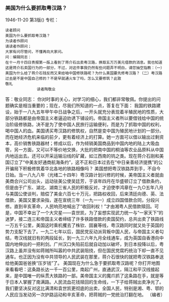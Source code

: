 ### 美国为什么要抓取粤汉路？

1946-11-20
第3版()
专栏：

    读者顾问
    美国为什么要抓取粤汉路？
    为读者作顾问
    请读者作顾问；
    大家有问尽管问，不懂再向大家问。
    问：编辑同志：
    在十一月十四日贵报第一版上看到了蒋介石出卖粤汉路，换取五万万美元借款的消息。我也知道这是蒋介石卖国行为的一部分，不过，对这件事我仍然有些问题弄不明白，请您抽空指教：（一）美国为什么给了蒋介石钱反而又来给咱中国修铁路呢？为什么美国要先修粤汉路？（二）粤汉路过去是不是中国自己修的？不是早就通火车了吗，怎么又要修筑？此致
    敬礼
                  读者陶敬业
  答：敬业同志：
    你对时事的关心，对学习的细心，我们都非常敬佩。你提出的问题确实是相当重要的；现在，尽我们所知道的一点，答复在下面：
    我国的铁路建设，始于一八九五年甲午中日战争之后，一开头就充分表现着半殖民地的性质，大部分铁路都是由帝国主义者逼迫劝诱下铺设的。帝国主义者所以要借钱给中国的统治阶级修铁路，决不是为了使中国人民旅行运输便利，而是为了抓取中国的权利，喝中国人的血。美国诱买粤汉路的修筑权，自然是变中国为殖民地计划的一部分。而在她经济危机来临的前夕，更有着经济上的打算。她一方面可以借以输出过剩资本，高价销售铁路器材；修成以后，作为倾销美国商品到中国内地的陆上大吸血管，另一方面，又可以不等价地交换，大批的把南中国的桐油等农业品原料从中国内地运出去。还可以开采运输沿线的矿藏，如江西南的钨之类。现在蒋介石刚和美国订立了“中美友好通商航海条约”，这不正和日本过去在“中日亲善经济提携”的公开骗局下积极修筑着华北各地的铁路相像吗？
    美国想把粤汉铁路弄到手，不自今日始。当一八九八年（光绪二十四年）粤汉路计划兴修的时候，美帝国主义者就由美商合兴公司出头，运动驻美公使吴廷芳，于该年四月在华盛顿订立了借款条约，但是由于广东、湖北、湖南三省人民的积极反对，才迫使李鸿章在一九○五年八月与美国公使谈判，赔偿了美金六百七十万元，把路权收回，后来清廷向德、英、法借款，美国又要求染指，遂在宣统三年（一九一一）成立四国借款合同，分段兴修。直到辛亥革命，人民响亮地喊出了“收回利权！”才由湘粤人民借款赎回。可是，中国不幸出了一个大灾星——袁世凯，为了妄想实现武力统一与“一家天下”的迷梦，接二连三和帝国主义者缔结了许多铁路借款的卖国契约，总共出卖了铁路线一万五千公里，美国这时乘机攫去了株钦、固襄等线，粤汉路同时就又处于英国的势力支配下去了。一九二七年以后，国民党反动派背叛中国人民，与帝国主义者勾结，粤汉线就旧有的两段延长，到一九三六年九月全线通车，成为英国自香港向中国内地伸出的一把利剑。广州汉口失陷前后就自动加以破坏，到日本投降以后，粤汉路上虽并没有如蒋贼所叫嚣的中共武装阻挠，但在国民党腐朽统治下却一直不见通车。也正因为没有中共领导的人民武装在那里，蒋介石很快的就把粤汉铁路奉送给他美国爸爸换“压岁钱”了。
    美国现在为什么急于要抓取粤汉路呢？你打开地图来看看吧：这条路长达一千一百公里，南起广州，直通武汉，隔江和平汉线接起来，是中国唯一的纵贯大铁路的一部。美帝国主义的魔爪抓了这条路在手，就是等于日本人掌握了南满路。人民流血花钱赎回的生命线，一下子给蒋贼出卖净光了。我们要坚决反对这比满清和袁世凯更彻底的出卖，全国人民，特别是湘、粤、鄂的人民应当发动另一次护路运动和辛亥革命，把蒋贼的一党统治打翻在地。
                  （编者）
